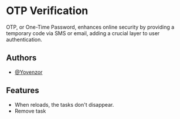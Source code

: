 
# OTP Verification

OTP, or One-Time Password, enhances online security by providing a temporary code via SMS or email, adding a crucial layer to user authentication.

## Authors

- [@Yovenzor](https://www.linkedin.com/in/yovenzor-singh)

## Features

- When reloads, the tasks don't disappear.
- Remove task

